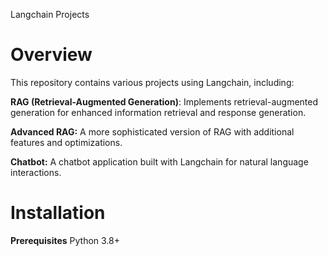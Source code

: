 Langchain Projects
# Overview
This repository contains various projects using Langchain, including:

**RAG (Retrieval-Augmented Generation)**: Implements retrieval-augmented generation for enhanced information retrieval and response generation.

**Advanced RAG:** A more sophisticated version of RAG with additional features and optimizations.

**Chatbot:** A chatbot application built with Langchain for natural language interactions.

# Installation
**Prerequisites** Python 3.8+
